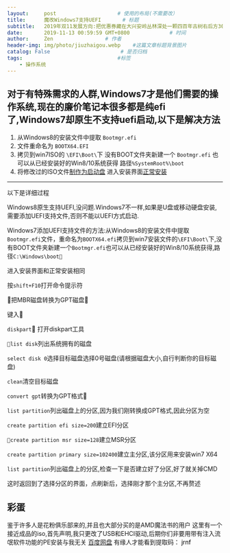 ```yaml
---
layout:     post                    # 使用的布局(不需要改）
title:      魔改Windows7支持UEFI       # 标题
subtitle:   2019年双11发展方向:把优惠券藏在大兴安岭丛林深处一颗四百年古树右后方300英尺的刘姓土拨鼠家的车库里，在2小时内找到土拨鼠一家并在车库前合影留念，即可获得5元优惠券  #副标题
date:       2019-11-13 00:59:59 GMT+0800             # 时间
author:     Zen                 # 作者
header-img: img/photo/jiuzhaigou.webp    #这篇文章标题背景图片
catalog: False                       # 是否归档
tags:                               #标签
    - 操作系统
---
```


对于有特殊需求的人群,Windows7才是他们需要的操作系统,现在的廉价笔记本很多都是纯efi了,Windows7却原生不支持uefi启动,以下是解决方法
----
1. 从Windows8的安装文件中提取
`Bootmgr.efi`
2. 文件重命名为
`BOOTX64.EFI`
3. 拷贝到win7ISO的
`\EFI\Boot\`下
没有BOOT文件夹新建一个
`Bootmgr.efi`
也可以从已经安装好的Win8/10系统获得
路径`%SystemRoot%\boot`
4. 将修改过的ISO文件[制作为启动盘](https://zhangyiming748.github.io/2019/05/16/make_a_bootable_usb_disk/)
进入安装界面[正常安装](https://zhangyiming748.github.io/2019/05/20/install_win7/)

----
以下是详细过程

Windows8原生支持UEFI,没问题.Windows7不一样,如果是U盘或移动硬盘安装,需要添加UEFI支持文件,否则不能以UEFI方式启动.

Windows7添加UEFI支持文件的方法:从Windows8的安装文件中提取`Bootmgr.efi`文件，重命名为`BOOTX64.efi`拷贝到win7安装文件的`\EFI\Boot\`下,没有BOOT文件夹新建一个`Bootmgr.efi`也可以从已经安装好的Win8/10系统获得,路径`C:\Windows\boot`

进入安装界面和正常安装相同

按`shift+F10`打开命令提示符

把MBR磁盘转换为GPT磁盘

键入

`diskpart` 打开diskpart工具

`list disk`列出系统拥有的磁盘

`select disk 0`选择目标磁盘选择0号磁盘(请根据磁盘大小,自行判断你的目标磁盘)

`clean`清空目标磁盘

`convert gpt`转换为GPT格式

`list partition`列出磁盘上的分区,因为我们刚转换成GPT格式,因此分区为空

`create partition efi size=200`建立EFI分区

`create partition msr size=128`建立MSR分区

`create partition primary size=102400`建立主分区,该分区用来安装win7 X64

`list partition`列出磁盘上的分区,检查一下是否建立好了分区,好了就关掉CMD

这时返回到了选择分区的界面，点刷新后，选择刚才那个主分区,不再赘述

## 彩蛋

鉴于许多人是花粉俱乐部来的,并且也大部分买的是AMD魔法书的用户
这里有一个接近成品的iso,首先声明,我只更改了USB和EHCI驱动,后期你们非要用带有注入流氓软件功能的PE安装与我无关
[百度网盘](https://pan.baidu.com/s/1TIfK9hXU2yZPbYTNU6gCUA) 
有缘人才能看到提取码：<font color="#000000"> jrnf </font>